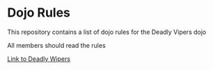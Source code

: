 Dojo Rules
==========

This repository contains a list of dojo rules for the Deadly Vipers dojo

All members should read the rules

[Link to Deadly Wipers](https://github.com/deadlyvipers)
